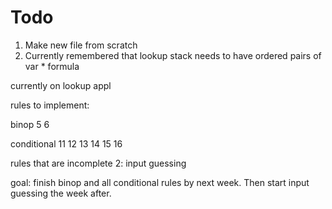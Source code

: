 # Todo
1. Make new file from scratch
2. Currently remembered that lookup stack needs to have ordered pairs of var * formula

currently on lookup appl

rules to implement:

binop
5
6

conditional
11
12
13
14
15
16

rules that are incomplete
2: input guessing 

goal: finish binop and all conditional rules by next week. Then start input guessing the week after.
